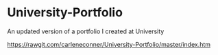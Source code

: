 # University-Portfolio
An updated version of a portfolio I created at University

https://rawgit.com/carleneconner/University-Portfolio/master/index.htm
